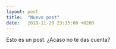 ```yaml
---
layout: post
title:  "Nuevo post"
date:   2018-11-20 23:15:00 +0200
---
```

Esto es un post. ¿Acaso no te das cuenta?

[jekyll-docs]: https://jekyllrb.com/docs/home
[jekyll-gh]:   https://github.com/jekyll/jekyll
[jekyll-talk]: https://talk.jekyllrb.com/
